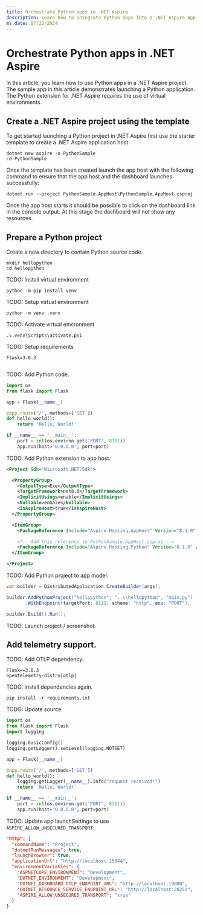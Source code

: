 ```yaml
---
title: Orchestrate Python apps in .NET Aspire
description: Learn how to integrate Python apps into a .NET Aspire App Host project.
ms.date: 07/22/2024
---
```


# Orchestrate Python apps in .NET Aspire

In this article, you learn how to use Python apps in a .NET Aspire project. The sample app in this article demonstrates launching a Python application. The Python extension for .NET Aspire requires the use of virtual environments.

## Create a .NET Aspire project using the template

To get started launching a Python project in .NET Aspire first use the starter template to create a .NET Aspire application host:

```dotnetcli
dotnet new aspire -o PythonSample
cd PythonSample
```

Once the template has been created launch the app host with the following command to ensure that the app host and the dashboard launches successfully:

```dotnetcli
dotnet run --project PythonSample.AppHost\PythonSample.AppHost.csproj
```

Once the app host starts it should be possible to click on the dashboard link in the console output. At this stage the dashboard will not show any resources.

## Prepare a Python project

Create a new directory to contain Python source code.

```dotnetcli
mkdir hellopython
cd hellopython
```

TODO: Install virtual environment

```dotnetcli
python -m pip install venv
```

TODO: Setup virtual environment

```dotnetcli
python -m venv .venv
```

TODO: Activate virtual environment

```dotnetcli
.\.venv\Scripts\activate.ps1
```

TODO: Setup requirements

```text
Flask=3.0.3
```

```dotnetcli

```

TODO: Add Python code.

```python
import os
from flask import Flask

app = Flask(__name__)

@app.route('/', methods=['GET'])
def hello_world():
    return 'Hello, World!'

if __name__ == '__main__':
    port = int(os.environ.get('PORT', 8111))
    app.run(host='0.0.0.0', port=port)
```

TODO: Add Python extension to app host.

```xml
<Project Sdk="Microsoft.NET.Sdk">

  <PropertyGroup>
    <OutputType>Exe</OutputType>
    <TargetFramework>net8.0</TargetFramework>
    <ImplicitUsings>enable</ImplicitUsings>
    <Nullable>enable</Nullable>
    <IsAspireHost>true</IsAspireHost>
  </PropertyGroup>

  <ItemGroup>
    <PackageReference Include="Aspire.Hosting.AppHost" Version="8.1.0" />

    <!-- Add this reference to PythonSample.AppHost.csproj -->
    <PackageReference Include="Aspire.Hosting.Python" Version="8.1.0" />
  </ItemGroup>

</Project>
```

TODO: Add Python project to app model.

```csharp
var builder = DistributedApplication.CreateBuilder(args);

builder.AddPythonProject("hellopython", "..\\hellopython", "main.py")
       .WithEndpoint(targetPort: 8111, scheme: "http", env: "PORT");

builder.Build().Run();
```

TODO: Launch project / screenshot.

## Add telemetry support.

TODO: Add OTLP dependency.

```text
Flask==3.0.3
opentelemetry-distro[otlp]
```

TODO: Install dependencies again.

```dotnetcli
pip install -r requirements.txt
```

TODO: Update source

```python
import os
from flask import Flask
import logging

logging.basicConfig()
logging.getLogger().setLevel(logging.NOTSET)

app = Flask(__name__)

@app.route('/', methods=['GET'])
def hello_world():
    logging.getLogger(__name__).info("request received!")
    return 'Hello, World!'

if __name__ == '__main__':
    port = int(os.environ.get('PORT', 8111))
    app.run(host='0.0.0.0', port=port)
```

TODO: Update app launchSettings to use `ASPIRE_ALLOW_UNSECURED_TRANSPORT`:

```json
"http": {
  "commandName": "Project",
  "dotnetRunMessages": true,
  "launchBrowser": true,
  "applicationUrl": "http://localhost:15044",
  "environmentVariables": {
    "ASPNETCORE_ENVIRONMENT": "Development",
    "DOTNET_ENVIRONMENT": "Development",
    "DOTNET_DASHBOARD_OTLP_ENDPOINT_URL": "http://localhost:19080",
    "DOTNET_RESOURCE_SERVICE_ENDPOINT_URL": "http://localhost:20252",
    "ASPIRE_ALLOW_UNSECURED_TRANSPORT": "true"
  }
}
```
